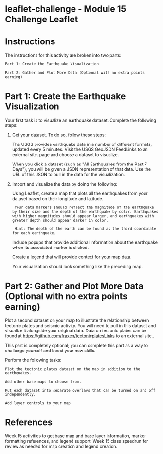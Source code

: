 # leaflet-challenge - Module 15 Challenge Leaflet

# Instructions
The instructions for this activity are broken into two parts:

    Part 1: Create the Earthquake Visualization

    Part 2: Gather and Plot More Data (Optional with no extra points earning)

# Part 1: Create the Earthquake Visualization
Your first task is to visualize an earthquake dataset. Complete the following steps:

1. Get your dataset. To do so, follow these steps:

    The USGS provides earthquake data in a number of different formats, updated every 5 minutes. Visit the USGS GeoJSON FeedLinks to an external site. page and choose a dataset to visualize. 

    When you click a dataset (such as "All Earthquakes from the Past 7 Days"), you will be given a JSON representation of that data. Use the URL of this JSON to pull in the data for the visualization. 

2. Import and visualize the data by doing the following:

    Using Leaflet, create a map that plots all the earthquakes from your dataset based on their longitude and latitude.

        Your data markers should reflect the magnitude of the earthquake by their size and the depth of the earthquake by color. Earthquakes with higher magnitudes should appear larger, and earthquakes with greater depth should appear darker in color.

        Hint: The depth of the earth can be found as the third coordinate for each earthquake.

    Include popups that provide additional information about the earthquake when its associated marker is clicked.

    Create a legend that will provide context for your map data.

    Your visualization should look something like the preceding map.

# Part 2: Gather and Plot More Data (Optional with no extra points earning)

Plot a second dataset on your map to illustrate the relationship between tectonic plates and seismic activity. You will need to pull in this dataset and visualize it alongside your original data. Data on tectonic plates can be found at https://github.com/fraxen/tectonicplatesLinks to an external site..

This part is completely optional; you can complete this part as a way to challenge yourself and boost your new skills.

Perform the following tasks:

    Plot the tectonic plates dataset on the map in addition to the earthquakes.

    Add other base maps to choose from.

    Put each dataset into separate overlays that can be turned on and off independently.

    Add layer controls to your map

# References
Week 15 activities to get base map and base layer information, marker formatting references, and legend support.
Week 15 class speedrun for review as needed for map creation and legend creation.